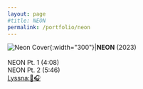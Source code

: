 ```yaml
---
layout: page
#title: NEON
permalink: /portfolio/neon
---
```


![Neon Cover](/assets/neon.png){:width="300"}|<strong>NEON</strong> (2023)<br><br>NEON Pt. 1 (4:08)<br>NEON Pt. 2 (5:46)<br>[Lyssna::musical_note::headphones:](https://youtu.be/REOGR1PiOAI)